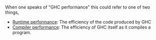 
When one speaks of "GHC performance" this could refer to one of two things,

- [Runtime performance](performance/runtime): The efficiency of the code produced by GHC
- [Compiler performance](performance/compiler): The efficiency of GHC itself as it compiles a program.
